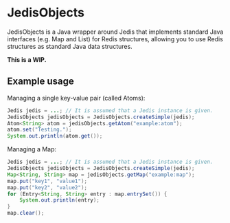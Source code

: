 JedisObjects
============

JedisObjects is a Java wrapper around Jedis that implements standard Java interfaces (e.g. Map and List) for Redis structures, allowing you to use Redis structures as standard Java data structures.

**This is a WIP.**

Example usage
-------------

Managing a single key-value pair (called Atoms):

```java
Jedis jedis = ...; // It is assumed that a Jedis instance is given.
JedisObjects jedisObjects = JedisObjects.createSimple(jedis);
Atom<String> atom = jedisObjects.getAtom("example:atom");
atom.set("Testing.");
System.out.println(atom.get());
```

Managing a Map:

```java
Jedis jedis = ...; // It is assumed that a Jedis instance is given.
JedisObjects jedisObjects = JedisObjects.createSimple(jedis);
Map<String, String> map = jedisObjects.getMap("example:map");
map.put("key1", "value1");
map.put("key2", "value2");
for (Entry<String, String> entry : map.entrySet()) {
	System.out.println(entry);
}
map.clear();
```
